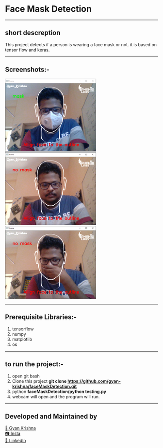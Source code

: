 # Face Mask Detection
------------------------------------------------------------------------------------
## short descreption
This project detects if a person is wearing a face mask or not. it is based on tensor
flow and keras.

------------------------------------------------------------------------------------
## Screenshots:-
<img src="images/screenShot1.PNG" width="300">
<img src="images/screenShot2.PNG" width="300">
<img src="images/screenShot3.PNG" width="300">

------------------------------------------------------------------------------------
## Prerequisite Libraries:-
1. tensorflow
2. numpy
3. matplotlib
4. os
------------------------------------------------------------------------------------
## to run the project:-
  1. open git bash
  2. Clone this project **git clone https://github.com/gyan-krishna/faceMaskDetection.git**
  3. python **faceMaskDetection/python testing.py**
  4. webcam will open and the program will run.
------------------------------------------------------------------------------------
## Developed and Maintained by
[👨 Gyan Krishna]()<br>
[📷 Insta](https://www.instagram.com/phenix_labs/)<br>
[🧳 LinkedIn](https://www.linkedin.com/in/gyan-krishna-8625a1158/)
